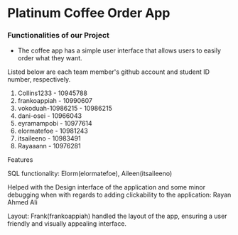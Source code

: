 # Platinum Coffee Order App

### Functionalities of our Project
* The coffee app has a simple user interface that allows users to easily order what they want.

Listed below are each team member's github account and student ID number, respectively.

1. Collins1233 - 10945788
2. frankoappiah - 10990607
3. vokoduah-10986215 - 10986215
4. dani-osei - 10966043
5. eyramampobi - 10977614
6. elormatefoe - 10981243
7. itsaileeno - 10983491
8. Rayaaann - 10976281

Features

SQL functionality: Elorm(elormatefoe), Aileen(itsaileeno)

Helped with the Design interface of the application and some minor debugging when with regards to adding clickability to the application: Rayan Ahmed Ali

Layout: Frank(frankoappiah) handled the layout of the app, ensuring a user friendly and visually appealing interface.
